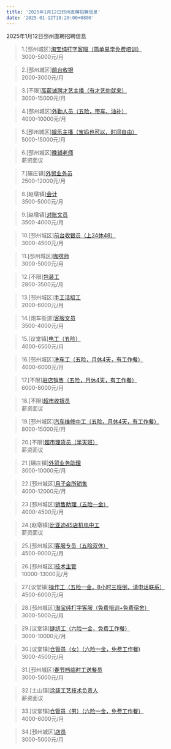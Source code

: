 ```yaml
---
title: '2025年1月12日邳州直聘招聘信息'
date: '2025-01-12T18:20:00+0800'
---
```

2025年1月12日邳州直聘招聘信息
<!--more-->
>1.[邳州城区][淘宝纯打字客服（简单易学免费培训）](https://www.pizhouzhipin.com/job/36818)<br>
>3000-5000元/月

>2.[邳州城区][前台收银](https://www.pizhouzhipin.com/job/38723)<br>
>2000-3000元/月

>3.[不限][高薪诚聘才艺主播（有才艺你就来）](https://www.pizhouzhipin.com/job/38885)<br>
>3000-15000元/月

>4.[邳州城区][外勤人员（五险，带车，油补）](https://www.pizhouzhipin.com/job/32156)<br>
>4000-10000元/月

>5.[邳州城区][娱乐主播（宝妈也可以，时间自由）](https://www.pizhouzhipin.com/job/36359)<br>
>5000-15000元/月

>6.[邳州城区][晚辅老师](https://www.pizhouzhipin.com/job/38715)<br>
>薪资面议

>7.[碾庄镇][外贸业务员](https://www.pizhouzhipin.com/job/36113)<br>
>2500-12000元/月

>8.[赵墩镇][会计](https://www.pizhouzhipin.com/job/33437)<br>
>3500-5000元/月

>9.[赵墩镇][对账文员](https://www.pizhouzhipin.com/job/33436)<br>
>3500-4000元/月

>10.[邳州城区][前台收银员（上24休48）](https://www.pizhouzhipin.com/job/38778)<br>
>3000-4500元/月

>11.[邳州城区][咖啡师](https://www.pizhouzhipin.com/job/38228)<br>
>3000-5000元/月

>12.[不限][包装工](https://www.pizhouzhipin.com/job/22371)<br>
>2800-3500元/月

>13.[邳州城区][手工活招工](https://www.pizhouzhipin.com/job/38683)<br>
>2000-6000元/月

>14.[炮车街道][客服文员](https://www.pizhouzhipin.com/job/30626)<br>
>3500-4000元/月

>15.[议堂镇][电工（五险）](https://www.pizhouzhipin.com/job/36878)<br>
>4000-6500元/月

>16.[邳州城区][洗车工（五险，月休4天，有工作餐）](https://www.pizhouzhipin.com/job/27992)<br>
>4000-6000元/月

>17.[不限][驻店销售（五险，月休4天，有工作餐）](https://www.pizhouzhipin.com/job/28518)<br>
>6000-8000元/月

>18.[不限][超市收银员](https://www.pizhouzhipin.com/job/38810)<br>
>薪资面议

>19.[邳州城区][汽车维修中工（五险，月休4天，有工作餐）](https://www.pizhouzhipin.com/job/27994)<br>
>8000-15000元/月

>20.[不限][超市理货员（半天班）](https://www.pizhouzhipin.com/job/38809)<br>
>薪资面议

>21.[碾庄镇][外贸业务助理](https://www.pizhouzhipin.com/job/38921)<br>
>3000-10000元/月

>22.[邳州城区][月子会所销售](https://www.pizhouzhipin.com/job/38929)<br>
>4000-12000元/月

>23.[邳州城区][销售助理（五险一金）](https://www.pizhouzhipin.com/job/19490)<br>
>4000-4500元/月

>24.[赵墩镇][比亚迪4S店机电中工](https://www.pizhouzhipin.com/job/38917)<br>
>薪资面议

>25.[邳州城区][客服专员（五险双休）](https://www.pizhouzhipin.com/job/32185)<br>
>4500-9000元/月

>26.[邳州城区][技术主管](https://www.pizhouzhipin.com/job/38928)<br>
>10000-13000元/月

>27.[议堂镇][操作工（五险一金，8小时三班倒，请电话联系）](https://www.pizhouzhipin.com/job/33221)<br>
>4500-6000元/月

>28.[邳州城区][淘宝纯打字客服（免费培训+免费宿舍）](https://www.pizhouzhipin.com/job/36825)<br>
>3000-5000元/月

>29.[议堂镇][缝纫工（六险一金，免费工作餐）](https://www.pizhouzhipin.com/job/34359)<br>
>3000-10000元/月

>30.[议堂镇][仓管员（女）（六险一金，免费工作餐)](https://www.pizhouzhipin.com/job/36643)<br>
>3000-4500元/月

>31.[邳州城区][春节档临时工送餐员](https://www.pizhouzhipin.com/job/38857)<br>
>3000-5000元/月

>32.[土山镇][涂装工艺技术负责人](https://www.pizhouzhipin.com/job/38920)<br>
>薪资面议

>33.[议堂镇][仓管员（男）（六险一金，免费工作餐）](https://www.pizhouzhipin.com/job/38918)<br>
>4000-6000元/月

>34.[邳州城区][店员](https://www.pizhouzhipin.com/job/35933)<br>
>3000-5000元/月

